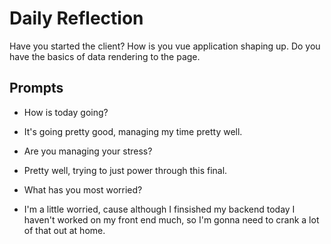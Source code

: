 # Daily Reflection
Have you started the client? How is you vue application shaping up. Do you have the basics of data rendering to the page.  

## Prompts
- How is today going? 

- It's going pretty good, managing my time pretty well.

- Are you managing your stress?

- Pretty well, trying to just power through this final.

- What has you most worried?

- I'm a little worried, cause although I finsished my backend today I haven't worked on my front end much, so I'm gonna need to crank a lot of that out at home.